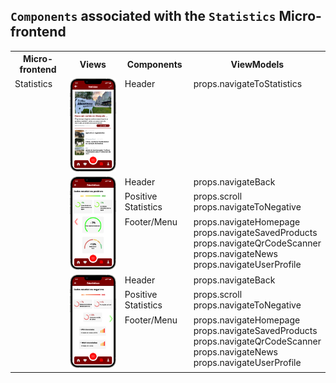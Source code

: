 ## `Components` associated with the `Statistics` Micro-frontend

<table>
  <tr>
    <th>Micro-frontend</th>
    <th>Views</th>
    <th>Components</th>
    <th>ViewModels</th>
  </tr>
  <tr>
    <td rowspan="15" style="vertical-align: top;">Statistics</td>
    <td rowspan="1">
      <img src="https://github.com/DuarteVDG/aw-project/blob/main/views/View4.png?raw=true" style="width: 150px; height: auto;" />
    </td>
    <td style="vertical-align: top;">Header</td>
    <td style="vertical-align: top;">props.navigateToStatistics</td>
  </tr>
    <tr>
    <td rowspan="3">
      <img src="https://github.com/DuarteVDG/aw-project/blob/main/views/View15.png?raw=true" style="width: 150px; height: auto;" />
    </td>
    <td style="vertical-align: top;">Header</td>
    <td style="vertical-align: top;">props.navigateBack</td>
  </tr>
  <tr>
    <td style="vertical-align: top;">Positive Statistics</td>
    <td style="vertical-align: top;">props.scroll<br>props.navigateToNegative</td>
  </tr>
  <tr>
    <td style="vertical-align: top;">Footer/Menu</td>
    <td style="vertical-align: top;">props.navigateHomepage<br>props.navigateSavedProducts<br>props.navigateQrCodeScanner<br>props.navigateNews<br>props.navigateUserProfile</td>
  </tr>
    <tr>
    <td rowspan="5">
      <img src="https://github.com/DuarteVDG/aw-project/blob/main/views/View14.png?raw=true" style="width: 150px; height: auto;" />
        </td>
    <td style="vertical-align: top;">Header</td>
    <td style="vertical-align: top;">props.navigateBack</td>
  </tr>
  <tr>
    <td style="vertical-align: top;">Positive Statistics</td>
    <td style="vertical-align: top;">props.scroll<br>props.navigateToNegative</td>
  </tr>
  <tr>
    <td style="vertical-align: top;">Footer/Menu</td>
    <td style="vertical-align: top;">props.navigateHomepage<br>props.navigateSavedProducts<br>props.navigateQrCodeScanner<br>props.navigateNews<br>props.navigateUserProfile</td>
  </tr>
</table>
